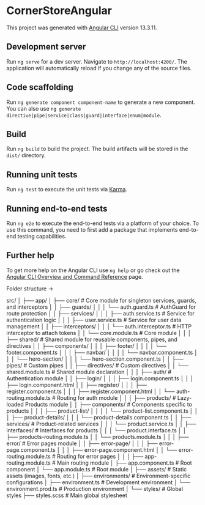 # CornerStoreAngular

This project was generated with [Angular CLI](https://github.com/angular/angular-cli) version 13.3.11.

## Development server

Run `ng serve` for a dev server. Navigate to `http://localhost:4200/`. The application will automatically reload if you change any of the source files.

## Code scaffolding

Run `ng generate component component-name` to generate a new component. You can also use `ng generate directive|pipe|service|class|guard|interface|enum|module`.

## Build

Run `ng build` to build the project. The build artifacts will be stored in the `dist/` directory.

## Running unit tests

Run `ng test` to execute the unit tests via [Karma](https://karma-runner.github.io).

## Running end-to-end tests

Run `ng e2e` to execute the end-to-end tests via a platform of your choice. To use this command, you need to first add a package that implements end-to-end testing capabilities.

## Further help

To get more help on the Angular CLI use `ng help` or go check out the [Angular CLI Overview and Command Reference](https://angular.io/cli) page.

Folder structure ->

src/
│
├── app/
│ ├── core/ # Core module for singleton services, guards, and interceptors
│ │ ├── guards/
│ │ │ └── auth.guard.ts # AuthGuard for route protection
│ │ ├── services/
│ │ │ ├── auth.service.ts # Service for authentication logic
│ │ │ ├── user.service.ts # Service for user data management
│ │ ├── interceptors/
│ │ │ └── auth.interceptor.ts # HTTP interceptor to attach tokens
│ │ └── core.module.ts # Core module
│ │
│ ├── shared/ # Shared module for reusable components, pipes, and directives
│ │ ├── components/
│ │ │ ├── footer/
│ │ │ │ └── footer.component.ts
│ │ │ ├── navbar/
│ │ │ │ └── navbar.component.ts
│ │ │ └── hero-section/
│ │ │ └── hero-section.component.ts
│ │ ├── pipes/ # Custom pipes
│ │ ├── directives/ # Custom directives
│ │ └── shared.module.ts # Shared module declaration
│ │
│ ├── auth/ # Authentication module
│ │ ├── login/
│ │ │ ├── login.component.ts
│ │ │ ├── login.component.html
│ │ ├── register/
│ │ │ ├── register.component.ts
│ │ │ ├── register.component.html
│ │ └── auth-routing.module.ts # Routing for auth module
│ │
│ ├── products/ # Lazy-loaded Products module
│ │ ├── components/ # Components specific to products
│ │ │ ├── product-list/
│ │ │ │ └── product-list.component.ts
│ │ │ ├── product-details/
│ │ │ └── product-details.component.ts
│ │ ├── services/ # Product-related services
│ │ │ └── product.service.ts
│ │ ├── interfaces/ # Interfaces for products
│ │ │ └── product.interface.ts
│ │ ├── products-routing.module.ts
│ │ └── products.module.ts
│ │
│ ├── error/ # Error pages module
│ │ ├── error-page/
│ │ │ ├── error-page.component.ts
│ │ │ ├── error-page.component.html
│ │ └── error-routing.module.ts # Routing for error pages
│ │
│ ├── app-routing.module.ts # Main routing module
│ ├── app.component.ts # Root component
│ └── app.module.ts # Root module
│
├── assets/ # Static assets (images, fonts, etc.)
│
├── environments/ # Environment-specific configurations
│ ├── environment.ts # Development environment
│ └── environment.prod.ts # Production environment
│
└── styles/ # Global styles
├── styles.scss # Main global stylesheet
